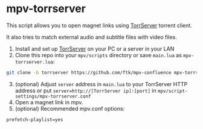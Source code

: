 # mpv-torrserver
This script allows you to open magnet links using [TorrServer](https://github.com/YouROK/TorrServer) torrent client.

It also tries to match external audio and subtitle files with video files.
1. Install and set up [TorrServer](https://github.com/YouROK/TorrServer/releases/) on your PC or a server in your LAN
2. Clone this repo into your `mpv/scripts` directory or save `main.lua` as `mpv-torrserver.lua`:
```sh
git clone -b torrserver https://github.com/ftk/mpv-confluence mpv-torrserver
```
3. (optional) Adjust `server` address in `main.lua` to your TorrServer HTTP address or put `server=http://[TorrServer ip]:[port]` in `mpv/script-settings/mpv-torrserver.conf`
4. Open a magnet link in mpv.
5. (optional) Recommended mpv.conf options:
```
prefetch-playlist=yes
```
